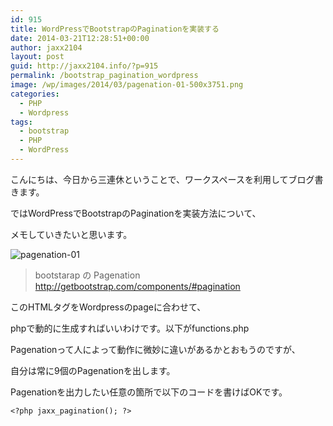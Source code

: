 ```yaml
---
id: 915
title: WordPressでBootstrapのPaginationを実装する
date: 2014-03-21T12:28:51+00:00
author: jaxx2104
layout: post
guid: http://jaxx2104.info/?p=915
permalink: /bootstrap_pagination_wordpress
image: /wp/images/2014/03/pagenation-01-500x3751.png
categories:
  - PHP
  - Wordpress
tags:
  - bootstrap
  - PHP
  - WordPress
---
```

こんにちは、今日から三連休ということで、ワークスペースを利用してブログ書きます。

ではWordPressでBootstrapのPaginationを実装方法について、

メモしていきたいと思います。

<img src="/images/2014/03/pagenation-01-500x375.png" alt="pagenation-01" class="img-rounded img-responsive alignnone size-large wp-image-929" srcset="/images/2014/03/pagenation-01-500x375.png 500w, /images/2014/03/pagenation-01-300x225.png 300w, /images/2014/03/pagenation-01.png 800w" sizes="(max-width: 500px) 100vw, 500px" />


> bootstarap の Pagenation
> http://getbootstrap.com/components/#pagination

<!--more-->

このHTMLタグをWordpressのpageに合わせて、

phpで動的に生成すればいいわけです。以下がfunctions.php

Pagenationって人によって動作に微妙に違いがあるかとおもうのですが、

自分は常に9個のPagenationを出します。



Pagenationを出力したい任意の箇所で以下のコードを書けばOKです。

```
<?php jaxx_pagination(); ?>
```
